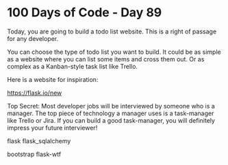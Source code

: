 # 100 Days of Code - Day 89

Today, you are going to build a todo list website. This is a right of passage for any developer.

You can choose the type of todo list you want to build. It could be as simple as a website where you can list some items and cross them out. Or as complex as a Kanban-style task list like Trello.

Here is a website for inspiration:

https://flask.io/new

Top Secret: Most developer jobs will be interviewed by someone who is a manager. The top piece of technology a manager uses is a task-manager like Trello or Jira. If you can build a good task-manager, you will definitely impress your future interviewer!

flask flask_sqlalchemy

bootstrap flask-wtf
